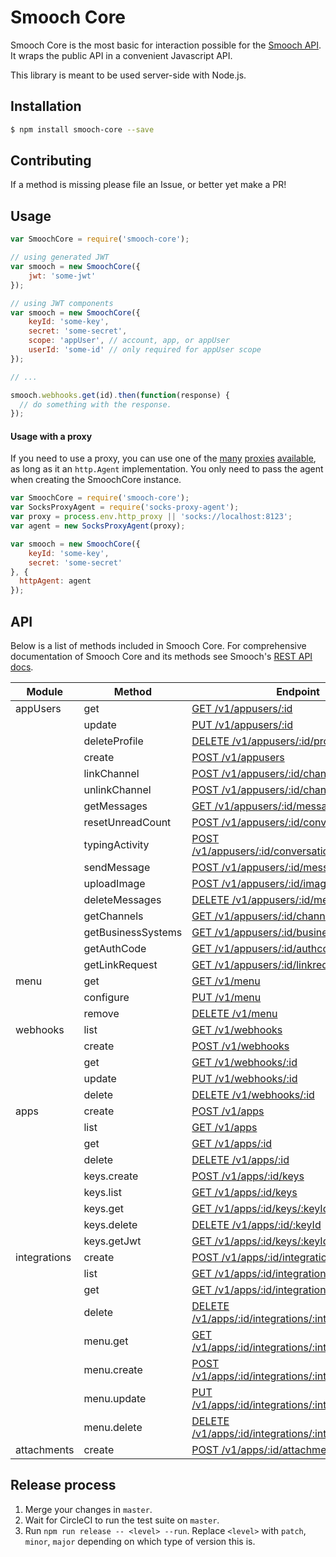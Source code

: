 # Smooch Core

Smooch Core is the most basic for interaction possible for the [Smooch API](http://docs.smooch.io/rest). It wraps the public API in a convenient Javascript API.

This library is meant to be used server-side with Node.js.

## Installation
```bash
$ npm install smooch-core --save
```

## Contributing

If a method is missing please file an Issue, or better yet make a PR!

## Usage

```js
var SmoochCore = require('smooch-core');

// using generated JWT
var smooch = new SmoochCore({
    jwt: 'some-jwt'
});

// using JWT components
var smooch = new SmoochCore({
    keyId: 'some-key',
    secret: 'some-secret',
    scope: 'appUser', // account, app, or appUser
    userId: 'some-id' // only required for appUser scope
});

// ...

smooch.webhooks.get(id).then(function(response) {
  // do something with the response.
});

```

#### Usage with a proxy
If you need to use a proxy, you can use one of the [many](https://www.npmjs.com/package/socks-proxy-agent) [proxies](https://www.npmjs.com/package/http-proxy-agent) [available](https://www.npmjs.com/package/https-proxy-agent), as long as it an `http.Agent` implementation. You only need to pass the agent when creating the SmoochCore instance.


```js
var SmoochCore = require('smooch-core');
var SocksProxyAgent = require('socks-proxy-agent');
var proxy = process.env.http_proxy || 'socks://localhost:8123';
var agent = new SocksProxyAgent(proxy);

var smooch = new SmoochCore({
    keyId: 'some-key',
    secret: 'some-secret'
}, {
  httpAgent: agent
});
```

## API

Below is a list of methods included in Smooch Core. For comprehensive documentation of Smooch Core and its methods see Smooch's [REST API docs](https://docs.smooch.io/rest/).

| Module       | Method             | Endpoint                                                                                                        |
|--------------|--------------------|-----------------------------------------------------------------------------------------------------------------|
| appUsers     | get                | [GET /v1/appusers/:id](https://docs.smooch.io/rest/?javascript#get-app-user) |
|              | update             | [PUT /v1/appusers/:id](https://docs.smooch.io/rest/?javascript#update-app-user) |
|              | deleteProfile      | [DELETE /v1/appusers/:id/profile](https://docs.smooch.io/rest/?javascript#delete-app-user) |
|              | create             | [POST /v1/appusers](https://docs.smooch.io/rest/?javascript#pre-create-app-user) |
|              | linkChannel        | [POST /v1/appusers/:id/channels](https://docs.smooch.io/rest/?javascript#link-app-user-to-channel) |
|              | unlinkChannel      | [POST /v1/appusers/:id/channels/:channel](https://docs.smooch.io/rest/?javascript#unlink-app-user-from-channel) |
|              | getMessages        | [GET /v1/appusers/:id/messages](https://docs.smooch.io/rest/?javascript#get-messages) |
|              | resetUnreadCount   | [POST /v1/appusers/:id/conversation/read](https://docs.smooch.io/rest/?javascript#reset-unread-count) |
|              | typingActivity     | [POST /v1/appusers/:id/conversation/:activity](https://docs.smooch.io/rest/?javascript#typing-activity) |
|              | sendMessage        | [POST /v1/appusers/:id/messages](https://docs.smooch.io/rest/?javascript#post-message) |
|              | uploadImage        | [POST /v1/appusers/:id/images](https://docs.smooch.io/rest/?javascript#upload-image) |
|              | deleteMessages     | [DELETE /v1/appusers/:id/messages](https://docs.smooch.io/rest/?javascript#delete-messages) |
|              | getChannels        | [GET /v1/appusers/:id/channels](https://docs.smooch.io/rest/?javascript#get-app-user-channel-entities) |
|              | getBusinessSystems | [GET /v1/appusers/:id/businesssystems](https://docs.smooch.io/rest/?javascript#get-app-user-business-system-ids) |
|              | getAuthCode        | [GET /v1/appusers/:id/authcode](https://docs.smooch.io/rest/?javascript#get-auth-code) |
|              | getLinkRequest     | [GET /v1/appusers/:id/linkrequest](https://docs.smooch.io/rest/?javascript#get-link-request) |
| menu         | get                | [GET /v1/menu](https://docs.smooch.io/rest/?javascript#get-app-menu) |
|              | configure          | [PUT /v1/menu](https://docs.smooch.io/rest/?javascript#update-app-menu) |
|              | remove             | [DELETE /v1/menu](https://docs.smooch.io/rest/?javascript#delete-app-menu) |
| webhooks     | list               | [GET /v1/webhooks](https://docs.smooch.io/rest/?javascript#list-webhooks) |
|              | create             | [POST /v1/webhooks](https://docs.smooch.io/rest/?javascript#create-webhook) |
|              | get                | [GET /v1/webhooks/:id](https://docs.smooch.io/rest/?javascript#get-webhook) |
|              | update             | [PUT /v1/webhooks/:id](https://docs.smooch.io/rest/?javascript#update-webhook) |
|              | delete             | [DELETE /v1/webhooks/:id](https://docs.smooch.io/rest/?javascript#dlete-webhook) |
| apps         | create             | [POST /v1/apps](https://docs.smooch.io/rest/?javascript#create-app) |
|              | list               | [GET /v1/apps](https://docs.smooch.io/rest/?javascript#list-apps) |
|              | get                | [GET /v1/apps/:id](https://docs.smooch.io/rest/?javascript#get-app) |
|              | delete             | [DELETE /v1/apps/:id](https://docs.smooch.io/rest/?javascript#delete-app) |
|              | keys.create        | [POST /v1/apps/:id/keys](https://docs.smooch.io/rest/?javascript#create-key) |
|              | keys.list          | [GET /v1/apps/:id/keys](https://docs.smooch.io/rest/?javascript#list-keys) |
|              | keys.get           | [GET /v1/apps/:id/keys/:keyId](https://docs.smooch.io/rest/?javascript#get-key) |
|              | keys.delete        | [DELETE /v1/apps/:id/:keyId](https://docs.smooch.io/rest/?javascript#delete-key) |
|              | keys.getJwt        | [GET /v1/apps/:id/keys/:keyId/jwt](https://docs.smooch.io/rest/?javascript#get-jwt) |
| integrations | create             | [POST /v1/apps/:id/integrations](https://docs.smooch.io/rest/?javascript#create-integration) |
|              | list               | [GET /v1/apps/:id/integrations](https://docs.smooch.io/rest/?javascript#list-integrations) |
|              | get                | [GET /v1/apps/:id/integrations/integrationId](https://docs.smooch.io/rest/?javascript#get-integration) |
|              | delete             | [DELETE /v1/apps/:id/integrations/:integrationId](https://docs.smooch.io/rest/?javascript#delete-integration) |
|              | menu.get           | [GET /v1/apps/:id/integrations/:integrationId/menu](https://docs.smooch.io/rest/?javascript#get-integration-menu) |
|              | menu.create        | [POST /v1/apps/:id/integrations/:integrationId/menu](https://docs.smooch.io/rest/?javascript#create-integration-menu) |
|              | menu.update        | [PUT /v1/apps/:id/integrations/:integrationId/menu](https://docs.smooch.io/rest/?javascript#update-integration-menu) |
|              | menu.delete        | [DELETE /v1/apps/:id/integrations/:integrationId/menu](https://docs.smooch.io/rest/?javascript#delete-integration-menu) |
| attachments  | create             | [POST /v1/apps/:id/attachments](https://docs.smooch.io/rest/?javascript#upload-attachment) |

## Release process
1. Merge your changes in `master`.
2. Wait for CircleCI to run the test suite on `master`.
3. Run `npm run release -- <level> --run`. Replace `<level>` with `patch`, `minor`, `major` depending on which type of version this is.